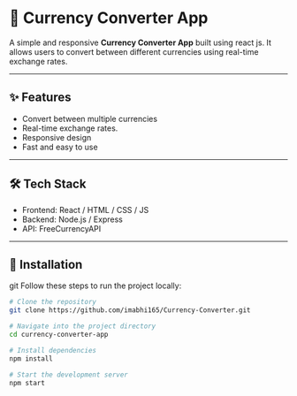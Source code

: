 # 💱 Currency Converter App

A simple and responsive **Currency Converter App** built using react js.
It allows users to convert between different currencies using real-time exchange rates.

---

## ✨ Features

- Convert between multiple currencies
- Real-time exchange rates.
- Responsive design
- Fast and easy to use

---

## 🛠️ Tech Stack

- Frontend: React / HTML / CSS / JS
- Backend: Node.js / Express
- API: FreeCurrencyAPI

---

## 🚀 Installation

git
Follow these steps to run the project locally:

```bash
# Clone the repository
git clone https://github.com/imabhi165/Currency-Converter.git

# Navigate into the project directory
cd currency-converter-app

# Install dependencies
npm install

# Start the development server
npm start
```
